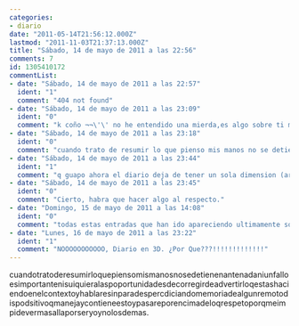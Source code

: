 ```yaml
---
categories:
- diario
date: "2011-05-14T21:56:12.000Z"
lastmod: "2011-11-03T21:37:13.000Z"
title: "Sábado, 14 de mayo de 2011 a las 22:56"
comments: 7
id: 1305410172
commentList:
- date: "Sábado, 14 de mayo de 2011 a las 22:57"
  ident: "1"
  comment: "404 not found"
- date: "Sábado, 14 de mayo de 2011 a las 23:09"
  ident: "0"
  comment: "k coño ¬¬\'\' no he entendido una mierda,es algo sobre ti mismo\' y por cierto esto está un poco fuera de contexo"
- date: "Sábado, 14 de mayo de 2011 a las 23:18"
  ident: "0"
  comment: "cuando trato de resumir lo que pienso mis manos no se detienen ante nada ni un fallo es importante ni suiquiera las poportunidades de corregir de advertir lo q estas haciendo en el con texto y hablar e sin para despercdiciando memoria de algun remoto dispodsitivo q maneja y contiene esto y pasare por encima de lo q respeto porq me impide ver mas alla por ser yo y no los demas.  \n  \nhe perdido unos dos minutos de mi vida poniendo espacios por tu culpa... bueno nadie me obligó.... maldita curiosidad y aburrimiento..."
- date: "Sábado, 14 de mayo de 2011 a las 23:44"
  ident: "1"
  comment: "q guapo ahora el diario deja de tener un sola dimension (arriba y abajo), Ahora puedes ir a lado a lado!!!  \n(dentro de nada llegara el diario se podra ver 3D)jeje"
- date: "Sábado, 14 de mayo de 2011 a las 23:45"
  ident: "0"
  comment: "Cierto, habra que hacer algo al respecto."
- date: "Domingo, 15 de mayo de 2011 a las 14:08"
  ident: "0"
  comment: "todas estas entradas que han ido apareciendo ultimamente son del mismo usuario? :S"
- date: "Lunes, 16 de mayo de 2011 a las 23:22"
  ident: "1"
  comment: "NOOOOOOOOOOO, Diario en 3D. ¿Por Que???!!!!!!!!!!!!!"
---
```


cuandotratoderesumirloquepiensomismanosnosedetienenantenadaniunfalloesimportantenisuiquieralaspoportunidadesdecorregirdeadvertirloqestashaciendoenelcontextoyhablaresinparadespercdiciandomemoriadealgunremotodispodsitivoqmanejaycontieneestoypasareporencimadeloqrespetoporqmeimpidevermasallaporseryoynolosdemas.